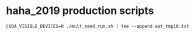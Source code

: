 # haha_2019 production scripts

`CUDA_VISIBLE_DEVICES=0 ./mult_seed_run.sh | tee --append out_tmp10.txt`